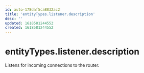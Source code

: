 ```yaml
---
id: auto-178daf5ca8832ac2
title: 'entityTypes.listener.description'
desc: ''
updated: 1618581244552
created: 1618581244552
---
```

# entityTypes.listener.description

Listens for incoming connections to the router.